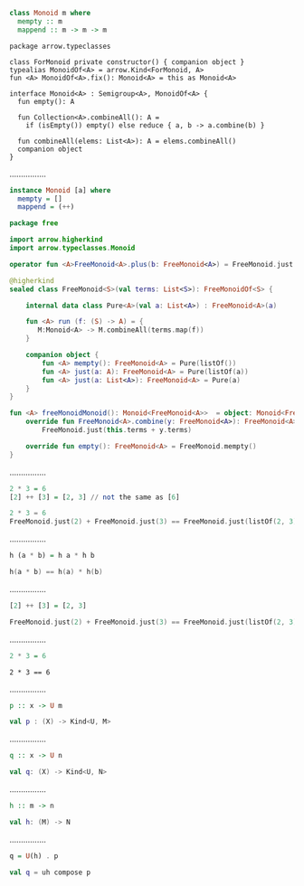 ```Haskell
class Monoid m where
  mempty :: m
  mappend :: m -> m -> m
```
```kotlin:ank:silent
package arrow.typeclasses

class ForMonoid private constructor() { companion object }
typealias MonoidOf<A> = arrow.Kind<ForMonoid, A>
fun <A> MonoidOf<A>.fix(): Monoid<A> = this as Monoid<A>

interface Monoid<A> : Semigroup<A>, MonoidOf<A> {
  fun empty(): A

  fun Collection<A>.combineAll(): A =
    if (isEmpty()) empty() else reduce { a, b -> a.combine(b) }

  fun combineAll(elems: List<A>): A = elems.combineAll()
  companion object
}
```
................
```Haskell
instance Monoid [a] where
  mempty = []
  mappend = (++)
```
```kotlin
package free

import arrow.higherkind
import arrow.typeclasses.Monoid

operator fun <A>FreeMonoid<A>.plus(b: FreeMonoid<A>) = FreeMonoid.just(this.terms + b.terms)

@higherkind
sealed class FreeMonoid<S>(val terms: List<S>): FreeMonoidOf<S> {

    internal data class Pure<A>(val a: List<A>) : FreeMonoid<A>(a)

    fun <A> run (f: (S) -> A) = {
       M:Monoid<A> -> M.combineAll(terms.map(f))
    }

    companion object {
        fun <A> mempty(): FreeMonoid<A> = Pure(listOf())
        fun <A> just(a: A): FreeMonoid<A> = Pure(listOf(a))
        fun <A> just(a: List<A>): FreeMonoid<A> = Pure(a)
    }
}

fun <A> freeMonoidMonoid(): Monoid<FreeMonoid<A>>  = object: Monoid<FreeMonoid<A>> {
    override fun FreeMonoid<A>.combine(y: FreeMonoid<A>): FreeMonoid<A> =
        FreeMonoid.just(this.terms + y.terms)

    override fun empty(): FreeMonoid<A> = FreeMonoid.mempty()
}
```
................
```Haskell
2 * 3 = 6
[2] ++ [3] = [2, 3] // not the same as [6]
```
```kotlin
2 * 3 = 6
FreeMonoid.just(2) + FreeMonoid.just(3) == FreeMonoid.just(listOf(2, 3)) // not the same as FreeMonoid.just(6)
```

................
```Haskell
h (a * b) = h a * h b
```
```kotlin
h(a * b) == h(a) * h(b)
```

................
```Haskell
[2] ++ [3] = [2, 3]
```
```kotlin
FreeMonoid.just(2) + FreeMonoid.just(3) == FreeMonoid.just(listOf(2, 3))
```

................
```Haskell
2 * 3 = 6
```
```kotlin:ank:silent
2 * 3 == 6
```
................
```Haskell
p :: x -> U m
```
```kotlin
val p : (X) -> Kind<U, M>
```

................
```Haskell
q :: x -> U n
```
```kotlin
val q: (X) -> Kind<U, N>
```

................
```Haskell
h :: m -> n
```
```kotlin
val h: (M) -> N
```

................
```Haskell
q = U(h) . p
```
```kotlin
val q = uh compose p
```
